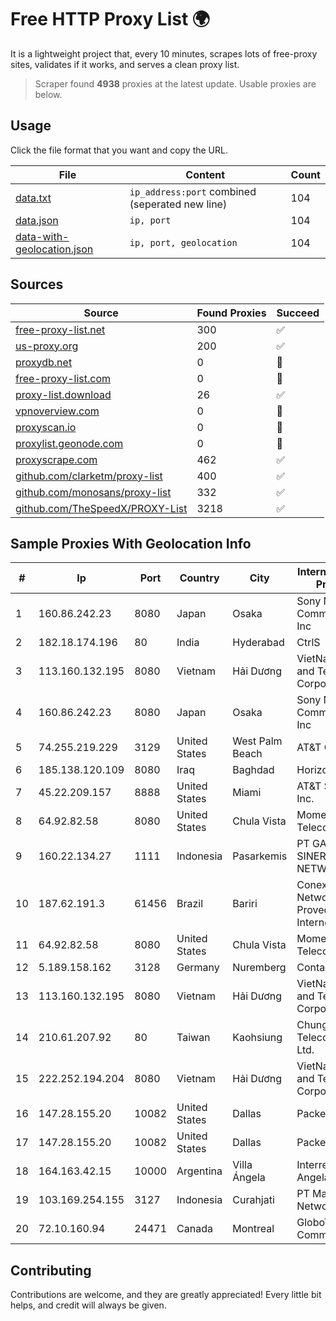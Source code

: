 
# Free HTTP Proxy List 🌍

It is a lightweight project that, every 10 minutes, scrapes lots of free-proxy sites, validates if it works, and serves a clean proxy list.


> Scraper found **4938** proxies at the latest update. Usable proxies are below.

## Usage

Click the file format that you want and copy the URL.


|File|Content|Count|
|----|-------|-----|
|[data.txt](https://raw.githubusercontent.com/themiralay/Proxy-List-World/master/data.txt)|`ip_address:port` combined (seperated new line)|104|
|[data.json](https://raw.githubusercontent.com/themiralay/Proxy-List-World/master/data.json)|`ip, port`|104|
|[data-with-geolocation.json](https://raw.githubusercontent.com/themiralay/Proxy-List-World/master/data-with-geolocation.json)|`ip, port, geolocation`|104|

## Sources

|Source|Found Proxies|Succeed|
|------|-------------|-------|
|[free-proxy-list.net](https://free-proxy-list.net)|300|✅|
|[us-proxy.org](https://www.us-proxy.org)|200|✅|
|[proxydb.net](http://proxydb.net)|0|🚫|
|[free-proxy-list.com](https://free-proxy-list.com/?page=&port=&type%5B%5D=http&type%5B%5D=https&up_time=0&search=Search)|0|🚫|
|[proxy-list.download](https://www.proxy-list.download/HTTP)|26|✅|
|[vpnoverview.com](https://vpnoverview.com/privacy/anonymous-browsing/free-proxy-servers)|0|🚫|
|[proxyscan.io](https://www.proxyscan.io)|0|🚫|
|[proxylist.geonode.com](https://proxylist.geonode.com/api/proxy-list?limit=300&page=1&sort_by=lastChecked&sort_type=desc&protocols=http,https)|0|🚫|
|[proxyscrape.com](https://api.proxyscrape.com/v2/?request=displayproxies&protocol=http&timeout=10000&country=all&ssl=all&anonymity=all)|462|✅|
|[github.com/clarketm/proxy-list](https://raw.githubusercontent.com/clarketm/proxy-list/master/proxy-list-raw.txt)|400|✅|
|[github.com/monosans/proxy-list](https://raw.githubusercontent.com/monosans/proxy-list/main/proxies/http.txt)|332|✅|
|[github.com/TheSpeedX/PROXY-List](https://raw.githubusercontent.com/TheSpeedX/PROXY-List/master/http.txt)|3218|✅|


## Sample Proxies With Geolocation Info

|#|Ip|Port|Country|City|Internet Service Provider|
|-|--|----|-------|----|-------------------------|
|1|160.86.242.23|8080|Japan|Osaka|Sony Network Communications Inc|
|2|182.18.174.196|80|India|Hyderabad|CtrlS|
|3|113.160.132.195|8080|Vietnam|Hải Dương|VietNam Post and Telecom Corporation|
|4|160.86.242.23|8080|Japan|Osaka|Sony Network Communications Inc|
|5|74.255.219.229|3129|United States|West Palm Beach|AT&T Corp.|
|6|185.138.120.109|8080|Iraq|Baghdad|Horizon ISP|
|7|45.22.209.157|8888|United States|Miami|AT&T Services, Inc.|
|8|64.92.82.58|8080|United States|Chula Vista|Momentum Telecom, Inc.|
|9|160.22.134.27|1111|Indonesia|Pasarkemis|PT GALAXY SINERGI NETWORK|
|10|187.62.191.3|61456|Brazil|Bariri|Conexao Networks Provedor de Internet|
|11|64.92.82.58|8080|United States|Chula Vista|Momentum Telecom, Inc.|
|12|5.189.158.162|3128|Germany|Nuremberg|Contabo GmbH|
|13|113.160.132.195|8080|Vietnam|Hải Dương|VietNam Post and Telecom Corporation|
|14|210.61.207.92|80|Taiwan|Kaohsiung|Chunghwa Telecom Co., Ltd.|
|15|222.252.194.204|8080|Vietnam|Hải Dương|VietNam Post and Telecom Corporation|
|16|147.28.155.20|10082|United States|Dallas|Packet Host, Inc.|
|17|147.28.155.20|10082|United States|Dallas|Packet Host, Inc.|
|18|164.163.42.15|10000|Argentina|Villa Ángela|Interret Villa Angela SRL|
|19|103.169.254.155|3127|Indonesia|Curahjati|PT Master Star Network|
|20|72.10.160.94|24471|Canada|Montreal|GloboTech Communications|



## Contributing

Contributions are welcome, and they are greatly appreciated! Every
little bit helps, and credit will always be given.

